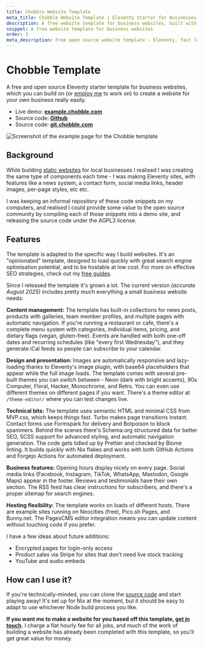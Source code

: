 ```yaml
---
title: Chobble Website Template
meta_title: Chobble Website Template | Eleventy Starter for Businesses | Prestwich, Manchester
description: A free website template for business websites, built with Eleventy, Nix, Formspring and more
snippet: A free website template for business websites
order: 3
meta_description: Free open source website template - Eleventy, fast loading, SEO ready - clone it yourself or hire me to build on it - Manchester web developer
---
```


# Chobble Template

A free and open source Eleventy starter template for business websites, which you can build on (or [employ me](/contact/) to work on) to create a website for your own business really easily.

- Live demo: **[example.chobble.com](https://example.chobble.com)**
- Source code: **[Github](https://github.com/chobble-mirror/chobble-template/)**
- Source code: **[git.chobble.com](https://git.chobble.com/chobble/chobble-template/)**

![Screenshot of the example page for the Chobble template](/assets/examples/template.png)

## Background

While building [static websites](/services/static-websites/) for local businesses I realised I was creating the same type of components each time - I was making Eleventy sites, with features like a news system, a contact form, social media links, header images, per-page styles, etc etc.

I was keeping an informal repository of these code snippets on my computers, and realised I could provide some value to the open source community by compiling each of those snippets into a demo site, and releasing the source code under the AGPL3 license.

## Features

The template is adapted to the specific way I build websites. It's an "opinionated" template, designed to load quickly with great search engine optimisation potential, and to be hostable at low cost. For more on effective SEO strategies, check out my [free guides](/guides/).

Since I released the template it's grown a lot. The current version _(accurate August 2025)_ includes pretty much everything a small business website needs:

**Content management:** The template has built-in collections for news posts, products with galleries, team member profiles, and multiple pages with automatic navigation. If you're running a restaurant or cafe, there's a complete menu system with categories, individual items, pricing, and dietary flags (vegan, gluten-free). Events are handled with both one-off dates and recurring schedules (like "every first Wednesday"), and they generate iCal feeds so people can subscribe to your calendar.

**Design and presentation:** Images are automatically responsive and lazy-loading thanks to Eleventy's image plugin, with base64 placeholders that appear while the full image loads. The template comes with several pre-built themes you can switch between - Neon (dark with bright accents), 90s Computer, Floral, Hacker, Monochrome, and Retro. You can even use different themes on different pages if you want. There's a theme editor at `/theme-editor/` where you can test changes live.

**Technical bits:** The template uses semantic HTML and minimal CSS from MVP.css, which keeps things fast. Turbo makes page transitions instant. Contact forms use Formspark for delivery and Botpoison to block spammers. Behind the scenes there's Schema.org structured data for better SEO, SCSS support for advanced styling, and automatic navigation generation. The code gets tidied up by Prettier and checked by Biome linting. It builds quickly with Nix flakes and works with both GitHub Actions and Forgejo Actions for automated deployment.

**Business features:** Opening hours display nicely on every page. Social media links (Facebook, Instagram, TikTok, WhatsApp, Mastodon, Google Maps) appear in the footer. Reviews and testimonials have their own section. The RSS feed has clear instructions for subscribers, and there's a proper sitemap for search engines.

**Hosting flexibility:** The template works on loads of different hosts. There are example sites running on Neocities (free), Pico.sh Pages, and Bunny.net. The PagesCMS editor integration means you can update content without touching code if you prefer.

I have a few ideas about future additions:

- Encrypted pages for login-only access
- Product sales via Stripe for sites that don't need live stock tracking
- YouTube and audio embeds

## How can I use it?

If you're technically-minded, you can clone the [source code](https://github.com/chobbledotcom/chobble-template/) and start playing away! It's set up for Nix at the moment, but it should be easy to adapt to use whichever Node build process you like.

**If you want me to make a website for you based off this template, [get in touch](/contact/).** I charge a flat hourly fee for all jobs, and much of the work of building a website has already been completed with this template, so you'll get great value for money.
